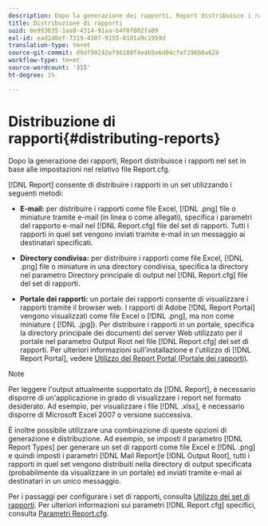 ```yaml
---
description: Dopo la generazione dei rapporti, Report distribuisce i rapporti nel set in base alle impostazioni nel relativo file Report.cfg.
title: Distribuzione di rapporti
uuid: 0e993635-1aa8-4314-91aa-b4f8f002fa09
exl-id: ead1d8ef-7319-4307-9155-0101a9c1959d
translation-type: tm+mt
source-git-commit: d9df90242ef96188f4e4b5e6d04cfef196b0a628
workflow-type: tm+mt
source-wordcount: '315'
ht-degree: 1%

---
```


# Distribuzione di rapporti{#distributing-reports}

Dopo la generazione dei rapporti, Report distribuisce i rapporti nel set in base alle impostazioni nel relativo file Report.cfg.

[!DNL Report] consente di distribuire i rapporti in un set utilizzando i seguenti metodi:

* **E-mail:** per distribuire i rapporti come file Excel,  [!DNL .png] file o miniature tramite e-mail (in linea o come allegati), specifica i parametri del rapporto e-mail nel  [!DNL Report.cfg] file del set di rapporti. Tutti i rapporti in quel set vengono inviati tramite e-mail in un messaggio ai destinatari specificati.

* **Directory condivisa:** per distribuire i rapporti come file Excel,  [!DNL .png] file o miniature in una directory condivisa, specifica la directory nel parametro Directory principale di output nel  [!DNL Report.cfg] file del set di rapporti.

* **Portale dei rapporti:** un portale dei rapporti consente di visualizzare i rapporti tramite il browser web. I rapporti di Adobe [!DNL Report Portal] vengono visualizzati come file Excel o [!DNL .png], ma non come miniature ( [!DNL .jpg]). Per distribuire i rapporti in un portale, specifica la directory principale dei documenti del server Web utilizzato per il portale nel parametro Output Root nel file [!DNL Report.cfg] del set di rapporti. Per ulteriori informazioni sull&#39;installazione e l&#39;utilizzo di [!DNL Report Portal], vedere [Utilizzo del Report Portal (Portale dei rapporti)](../../home/c-rpt-oview/c-rpt-portal/c-rpt-portal.md#concept-f692210cad494c00865dbf325eb5ed35).

>[!NOTE]
>
>Per leggere l&#39;output attualmente supportato da [!DNL Report], è necessario disporre di un&#39;applicazione in grado di visualizzare i report nel formato desiderato. Ad esempio, per visualizzare i file [!DNL .xlsx], è necessario disporre di Microsoft Excel 2007 o versione successiva.

È inoltre possibile utilizzare una combinazione di queste opzioni di generazione e distribuzione. Ad esempio, se imposti il parametro [!DNL Report Types] per generare un set di rapporti come file Excel e [!DNL .png] e quindi imposti i parametri [!DNL Mail Report]e [!DNL Output Root], tutti i rapporti in quel set vengono distribuiti nella directory di output specificata (probabilmente da visualizzare in un portale) ed inviati tramite e-mail ai destinatari in un unico messaggio.

Per i passaggi per configurare i set di rapporti, consulta [Utilizzo dei set di rapporti](../../home/c-rpt-oview/c-work-rpt-sets/c-work-rpt-sets.md#concept-a5f078668e1245e684cb2a778c8803d5). Per ulteriori informazioni sui parametri [!DNL Report.cfg] specifici, consulta [Parametri Report.cfg](../../home/c-rpt-oview/c-rpt-param-ref/c-rpt-param.md#concept-838e59d72d3f4cb29ee15f5c7eb0ceff).
